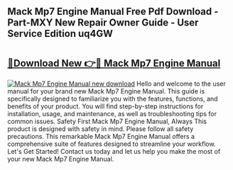 ## Mack Mp7 Engine Manual Free Pdf Download - Part-MXY New Repair Owner Guide - User Service Edition uq4GW

# <h2><a href="http://bc21446.oget.top/?id=Mack+Mp7+Engine+Manual">🔗Download New 👉🔴 Mack Mp7 Engine Manual</a></h2>

[![Mack Mp7 Engine Manual new download](https://i.imgur.com/5g1atiW.png)](http://bc21446.oget.top/?id=Mack+Mp7+Engine+Manual)
Hello and welcome to the user manual for your brand new Mack Mp7 Engine Manual. This guide is specifically designed to familiarize you with the features, functions, and benefits of your product. You will find step-by-step instructions for installation, usage, and maintenance, as well as troubleshooting tips for common issues. Safety First Mack Mp7 Engine Manual, Always This product is designed with safety in mind. Please follow all safety precautions. This remarkable Mack Mp7 Engine Manual offers a comprehensive suite of features designed to streamline your workflow. Let's Get Started! Contact us today and let us help you make the most of your new Mack Mp7 Engine Manual.
